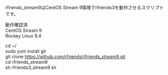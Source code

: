 rfriends_stream9はCentOS Stream 9環境でrfriends3を動作させるスクリプトです。  

動作確認済  
CentOS Stream 9    
Rockey Linux 9.4  
  
cd ~/  
sudo yum install git  
git clone https://github.com/rfriends/rfriends_stream9.git  
cd rfriends_stream9  
sh rfriends3_stream9.sh  
